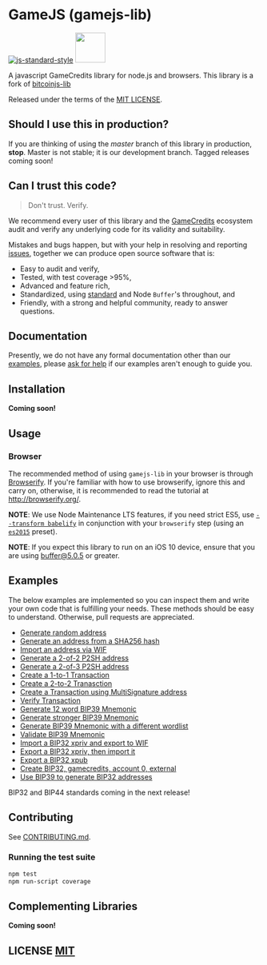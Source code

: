 # GameJS (gamejs-lib)

[![js-standard-style](https://cdn.rawgit.com/feross/standard/master/badge.svg)](https://github.com/feross/standard)
<a href="https://gamecredits.org/" target="_blank">
<img src="https://s2.coinmarketcap.com/static/img/coins/200x200/576.png" width="60">
</a>

A javascript GameCredits library for node.js and browsers. This library is a fork of [bitcoinjs-lib](https://github.com/bitcoinjs/bitcoinjs-lib)

Released under the terms of the [MIT LICENSE](LICENSE).

## Should I use this in production?
If you are thinking of using the *master* branch of this library in production, **stop**.
Master is not stable; it is our development branch. Tagged releases coming soon!

## Can I trust this code?
> Don't trust. Verify.

We recommend every user of this library and the [GameCredits](https://github.com/gamecredits-project) ecosystem audit and verify any underlying code for its validity and suitability.

Mistakes and bugs happen, but with your help in resolving and reporting [issues](https://github.com/gamecredits-project/gamejs-lib/issues), together we can produce open source software that is:

- Easy to audit and verify,
- Tested, with test coverage >95%,
- Advanced and feature rich,
- Standardized, using [standard](http://github.com/standard/standard) and Node `Buffer`'s throughout, and
- Friendly, with a strong and helpful community, ready to answer questions.

## Documentation
Presently,  we do not have any formal documentation other than our [examples](#examples), please [ask for help](https://github.com/gamecredits-project/gamejs-lib/issues/new) if our examples aren't enough to guide you.


## Installation
**Coming soon!**

## Usage

### Browser
The recommended method of using `gamejs-lib` in your browser is through [Browserify](https://github.com/substack/node-browserify).
If you're familiar with how to use browserify, ignore this and carry on, otherwise, it is recommended to read the tutorial at http://browserify.org/.

**NOTE**: We use Node Maintenance LTS features, if you need strict ES5, use [`--transform babelify`](https://github.com/babel/babelify) in conjunction with your `browserify` step (using an [`es2015`](http://babeljs.io/docs/plugins/preset-es2015/) preset).

**NOTE**: If you expect this library to run on an iOS 10 device, ensure that you are using [buffer@5.0.5](https://github.com/feross/buffer/pull/155) or greater.

## Examples
The below examples are implemented so you can inspect them and write your own code that is fulfilling your needs. These methods should be easy to understand.
Otherwise, pull requests are appreciated.

- [Generate random address](https://github.com/gamecredits-project/gamejs-lib/blob/master/examples/index.js#L7)
- [Generate an address from a SHA256 hash](https://github.com/gamecredits-project/gamejs-lib/blob/master/examples/index.js#L19)
- [Import an address via WIF](https://github.com/gamecredits-project/gamejs-lib/blob/master/examples/index.js#L33)
- [Generate a 2-of-2 P2SH address](https://github.com/gamecredits-project/gamejs-lib/blob/master/examples/index.js#L45)
- [Generate a 2-of-3 P2SH address](https://github.com/gamecredits-project/gamejs-lib/blob/master/examples/index.js#L72)
- [Create a 1-to-1 Transaction](https://github.com/gamecredits-project/gamejs-lib/blob/master/examples/index.js#L100)
- [Create a 2-to-2 Tranasction](https://github.com/gamecredits-project/gamejs-lib/blob/master/examples/index.js#L125)
- [Create a Transaction using MultiSignature address](https://github.com/gamecredits-project/gamejs-lib/blob/master/examples/index.js#L159)
- [Verify Transaction](https://github.com/gamecredits-project/gamejs-lib/blob/master/examples/index.js#L198)
- [Generate 12 word BIP39 Mnemonic](https://github.com/gamecredits-project/gamejs-lib/blob/master/examples/index.js#L234)
- [Generate stronger BIP39 Mnemonic](https://github.com/gamecredits-project/gamejs-lib/blob/master/examples/index.js#L243)
- [Generate BIP39 Mnemonic with a different wordlist](https://github.com/gamecredits-project/gamejs-lib/blob/master/examples/index.js#L251)
- [Validate BIP39 Mnemonic](https://github.com/gamecredits-project/gamejs-lib/blob/master/examples/index.js#L259)
- [Import a BIP32 xpriv and export to WIF](https://github.com/gamecredits-project/gamejs-lib/blob/master/examples/index.js#L269)
- [Export a BIP32 xpriv, then import it](https://github.com/gamecredits-project/gamejs-lib/blob/master/examples/index.js#L280)
- [Export a BIP32 xpub](https://github.com/gamecredits-project/gamejs-lib/blob/master/examples/index.js#L295)
- [Create BIP32, gamecredits, account 0, external](https://github.com/gamecredits-project/gamejs-lib/blob/master/examples/index.js#L309)
- [Use BIP39 to generate BIP32 addresses](https://github.com/gamecredits-project/gamejs-lib/blob/master/examples/index.js#L330)


BIP32 and BIP44 standards coming in the next release!
## Contributing
See [CONTRIBUTING.md](CONTRIBUTING.md).


### Running the test suite

``` bash
npm test
npm run-script coverage
```

## Complementing Libraries
**Coming soon!**


## LICENSE [MIT](LICENSE)

